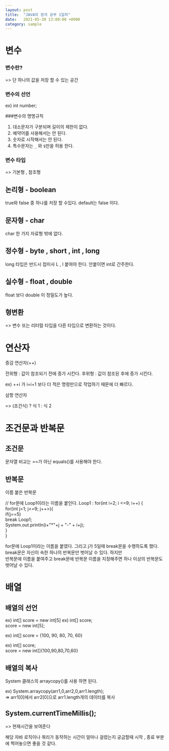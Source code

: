 ```yaml
---
layout: post
title:  "JAVA의 정석 공부 1일차"
date:   2021-05-30 13:00:00 +0900
category: sample
---
```


#  변수

### 변수란?
=> 단 하나의 값을 저장 할 수 있는 공간


### 변수의 선언 

ex) int number; 

###변수의 명명규칙

1. 대소문자가 구분되며 길이의 제한이 없다.
2. 예약어를 사용해서는 안 된다.
3. 숫자로 시작해서는 안 된다.
4. 특수문자는 `_` 와 `$`만을 허용 한다.

### 변수 타입 

=> 기본형 , 참조형

## 논리형 - boolean

true와 false 중 하나를 저장 할 수있다. default는 false 이다.

## 문자형 - char

char 한 가지 자료형 밖에 없다.

## 정수형 - byte , short , int , long

long 타입은 반드시 접미사 L , l 붙여야 한다. 안붙이면 int로 간주한다.

## 실수형 - float , double

float 보다 double 이 정밀도가 높다.

## 형변환

=> 변수 또는 리터럴 타입을 다른 타입으로 변환하는 것이다.


# 연산자

증감 연산자(++)

전위형 : 값이 참조되기 전에 증가 시킨다.
후위형 : 값이 참조된 후에 증가 시킨다.

ex) ++i 가 i=i+1 보다 더 적은 명령만으로 작업하기 때문에 더 빠르다.

삼항 연산자

=> (조건식) ? 식 1 : 식 2

# 조건문과 반복문

## 조건문

문자열 비교는 ==가 아닌 equals()를 사용해야 한다.

## 반복문

이름 붙은 반복문

// for문에 Loop1이라는 이름을 붙인다.
Loop1 : for(int i=2; i <=9; i++) {  
    for(int j=1; j<=9; j++>){  
        if(j==5)  
            break Loop1;  
            System.out.println(i+"*"+j + "-" + i+j);  
    }  
}  

for문에 Loop1이라는 이름을 붙였다. 그리고 j가 5일때 break문을 수행하도록 했다.  
break문은 자신이 속한 하나의 반복문만 벗어날 수 있다. 하지만  
반복문에 이름을 붙여주고 break문에 반복문 이름을 지정해주면 하나 이상의 반복문도 벗어날 수 있다.  

# 배열

## 배열의 선언

ex) int[] score = new int[5]
ex) int[] score;  
    score = new int[5];

ex) int[] score = {100, 90, 80, 70, 60}

ex) int[] score;  
    score = new int[]{100,90,80,70,60}


## 배열의 복사

System 클래스의 arraycopy()를 사용 하면 된다.

ex) System.arraycopy(arr1,0,arr2,0,arr1.length);  
                    => arr1[0]에서 arr2[0]으로 arr1.length개의 데이터를 복사  

## System.currentTimeMillis();

=> 현재시간을 보여준다

해당 자바 로직이나 쿼리가 동작하는 시간이 얼마나 걸렸는지 궁금할때 시작 , 종료 부분에 찍어놓으면 좋을 것 같다.

